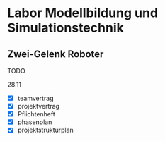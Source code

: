 # Labor Modellbildung und Simulationstechnik
## Zwei-Gelenk Roboter
TODO  

28.11
- [x] teamvertrag
- [x] projektvertrag
- [x] Pflichtenheft
- [x] phasenplan
- [x] projektstrukturplan
